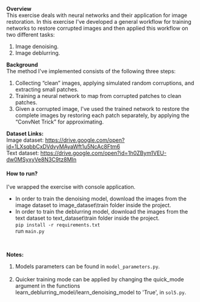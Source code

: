 **Overview**<br>
This exercise deals with neural networks and their application for image restoration. In this exercise 
I've developed a general workflow for training networks to restore corrupted images and then applied this
workflow on two different tasks: <br/>
1. Image denoising.<br/>
2. Image deblurring.<br/>

**Background**<br>
The method I've implemented consists of the following three steps:
1. Collecting “clean” images, applying simulated random corruptions, and extracting small patches.
2. Training a neural network to map from corrupted patches to clean patches.
3. Given a corrupted image, I've used the trained network to restore the complete images by restoring each
patch separately, by applying the “ConvNet Trick” for approximating.

**Dataset Links:**<br>
Image dataset: https://drive.google.com/open?id=1LXsqbbCxDVdvyMAyaWft1u5NcAc8Ftm6 <br/>
Text dataset:  https://drive.google.com/open?id=1h0ZBym1VEU-dw0MSyxyVe8N3C9tz8MIn 

#### How to run?<br/>
I've wrapped the exercise with console application.<br/>
- In order to train the denoising model, download the images from the image dataset to image_dataset\train folder inside the project.<br/>
- In order to train the deblurring model, download the images from the text dataset to text_dataset\train folder inside the project.<br/>
`pip install -r requirements.txt`<br/>
run `main.py`<br/>
<br/>

**Notes:**<br>
1. Models parameters can be found in `model_parameters.py`.<br/> 
2. Quicker training mode can be applied by changing the quick_mode argument in the functions learn_deblurring_model/learn_denoising_model to 'True', in `sol5.py`.  
